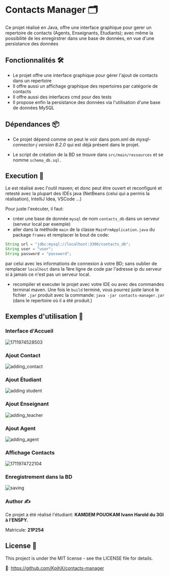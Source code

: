# Contacts Manager 🗂️

Ce projet réalisé en Java, offre une interface graphique pour gerer un repertoire de contacts (Agents, Enseignants, Etudiants); avec même la possibilité de les enregirstrer dans une base de données, en vue d'une persistance des données

## Fonctionnalités 🛠️

- Le projet offre une interface graphique pour gérer l'ajout de contacts dans un repertoire
- Il offre aussi un affichage graphique des repertoires par catégorie de contacts
- Il offre aussi des interfaces cmd pour des tests
- Il propose enfin la persistance des données via l'utilisation d'une base de données MySQL

## Dépendances 📦

- Ce projet dépend comme on peut le voir dans pom.xml de *mysql-connector-j version 8.2.0* qui est déjà présent dans le projet.

- Le script de création de la BD se trouve dans `src/main/ressources` et se nomme `schema_db.sql.`

## Execution 🚀

Le est réalisé avec l'outil maven; et donc peut être ouvert et reconfiguré et retesté avec la plupart des IDEs java (NetBeans (celui qui a permis la réalisation), IntelliJ Idea, VSCode ...)

Pour juste l'exécuter, il faut:

- créer une base de donnée `mysql` de nom `contacts_db` dans un serveur (serveur local par exemple)
- aller dans la méthode `main` de la classe `MainFrmApplication.java` du package `frames` et remplacer le bout de code:
```java
String url = "jdbc:mysql://localhost:3306/contacts_db";
String user = "user";
String password = "password";
```
par celui avec les informations de connexion à votre BD; sans oublier de remplacer `localhost` dans la 1ère ligne de code par l'adresse ip du serveur si à jamais ce n'est pas un serveur local.
- recompiler et executer le projet avec votre IDE ou avec des commandes terminal maven.
Une fois le `build` terminé, vous pourrez juste lancé le fichier `.jar` produit avec la commande: 
`java -jar contacts-manager.jar` (dans le repertoire où il a été produit.)

## Exemples d'utilisation 🚀

### Interface d'Accueil

![1711974528503](image/README/1711974528503.png)

### Ajout Contact

![adding_contact](src/test/results/images/adding_contact.png)

### Ajout Étudiant

![adding student](src/test/results/images/adding_student.png)

### Ajout Enseignant

![adding_teacher](src/test/results/images/adding_teacher.png)

### Ajout Agent

![adding_agent](src/test/results/images/adding_agent.png)

### Affichage Contacts

![1711974722104](image/README/1711974722104.png)

### Enregistrement dans la BD

![saving](src/test/results/images/saving.png)

### Author ✍️

Ce projet a été réalisé l'étudiant: **KAMDEM POUOKAM Ivann Harold du 3GI à l'ENSPY.** 

Matricule: **21P254**

## License 📄

This project is under the MIT license - see the LICENSE file for details.

🔗: https://github.com/KpihX/contacts-manager
